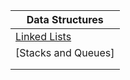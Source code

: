 Data Structures                                                                  |
--------------------------------------------------------------------------------- |
[Linked Lists](<01. LinkedList/README.md>)                                   |
[Stacks and Queues][](<02. Stacks and Queues/README.md>)                                   |
[]()                                                      |                 
[]()                                                      |                 

